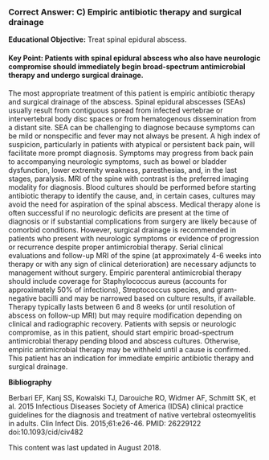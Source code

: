 
### Correct Answer: C) Empiric antibiotic therapy and surgical drainage 

**Educational Objective:** Treat spinal epidural abscess.

#### **Key Point:** Patients with spinal epidural abscess who also have neurologic compromise should immediately begin broad-spectrum antimicrobial therapy and undergo surgical drainage.

The most appropriate treatment of this patient is empiric antibiotic therapy and surgical drainage of the abscess. Spinal epidural abscesses (SEAs) usually result from contiguous spread from infected vertebrae or intervertebral body disc spaces or from hematogenous dissemination from a distant site. SEA can be challenging to diagnose because symptoms can be mild or nonspecific and fever may not always be present. A high index of suspicion, particularly in patients with atypical or persistent back pain, will facilitate more prompt diagnosis. Symptoms may progress from back pain to accompanying neurologic symptoms, such as bowel or bladder dysfunction, lower extremity weakness, paresthesias, and, in the last stages, paralysis. MRI of the spine with contrast is the preferred imaging modality for diagnosis. Blood cultures should be performed before starting antibiotic therapy to identify the cause, and, in certain cases, cultures may avoid the need for aspiration of the spinal abscess. Medical therapy alone is often successful if no neurologic deficits are present at the time of diagnosis or if substantial complications from surgery are likely because of comorbid conditions. However, surgical drainage is recommended in patients who present with neurologic symptoms or evidence of progression or recurrence despite proper antimicrobial therapy. Serial clinical evaluations and follow-up MRI of the spine (at approximately 4-6 weeks into therapy or with any sign of clinical deterioration) are necessary adjuncts to management without surgery. Empiric parenteral antimicrobial therapy should include coverage for Staphylococcus aureus (accounts for approximately 50% of infections), Streptococcus species, and gram-negative bacilli and may be narrowed based on culture results, if available. Therapy typically lasts between 6 and 8 weeks (or until resolution of abscess on follow-up MRI) but may require modification depending on clinical and radiographic recovery.
Patients with sepsis or neurologic compromise, as in this patient, should start empiric broad-spectrum antimicrobial therapy pending blood and abscess cultures. Otherwise, empiric antimicrobial therapy may be withheld until a cause is confirmed. This patient has an indication for immediate empiric antibiotic therapy and surgical drainage.

**Bibliography**

Berbari EF, Kanj SS, Kowalski TJ, Darouiche RO, Widmer AF, Schmitt SK, et al. 2015 Infectious Diseases Society of America (IDSA) clinical practice guidelines for the diagnosis and treatment of native vertebral osteomyelitis in adults. Clin Infect Dis. 2015;61:e26-46. PMID: 26229122 doi:10.1093/cid/civ482

This content was last updated in August 2018.